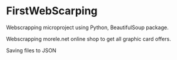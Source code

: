 # FirstWebScarping
Webscrapping microproject using Python, BeautifulSoup package.

Webscrapping morele.net online shop to get all graphic card offers.

Saving files to JSON
